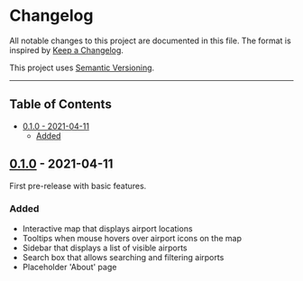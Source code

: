 # Changelog

All notable changes to this project are documented in this file. The format is inspired by [Keep a Changelog](https://keepachangelog.com/en/1.0.0/).

This project uses [Semantic Versioning](https://semver.org/spec/v2.0.0.html).

- - -

## Table of Contents

- [0.1.0 - 2021-04-11](#010---2021-04-11)
  - [Added](#added)

## [0.1.0](https://github.com/Phixyn/aerophix/releases/tag/0.1.0) - 2021-04-11

First pre-release with basic features.

### Added

- Interactive map that displays airport locations
- Tooltips when mouse hovers over airport icons on the map
- Sidebar that displays a list of visible airports
- Search box that allows searching and filtering airports
- Placeholder 'About' page
